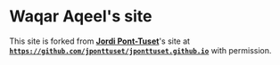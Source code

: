 # Waqar Aqeel's site
This site is forked from **[Jordi Pont-Tuset](http://jponttuset.cat)**'s site at **[`https://github.com/jponttuset/jponttuset.github.io`](https://github.com/jponttuset/jponttuset.github.io)** with permission.